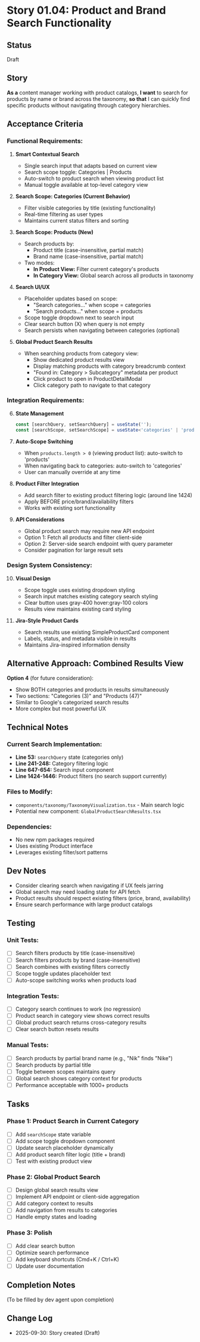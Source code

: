 # Story 01.04: Product and Brand Search Functionality

## Status

Draft

## Story

**As a** content manager working with product catalogs,
**I want** to search for products by name or brand across the taxonomy,
**so that** I can quickly find specific products without navigating through category hierarchies.

## Acceptance Criteria

### Functional Requirements:

1. **Smart Contextual Search**
   - Single search input that adapts based on current view
   - Search scope toggle: Categories | Products
   - Auto-switch to product search when viewing product list
   - Manual toggle available at top-level category view

2. **Search Scope: Categories (Current Behavior)**
   - Filter visible categories by title (existing functionality)
   - Real-time filtering as user types
   - Maintains current status filters and sorting

3. **Search Scope: Products (New)**
   - Search products by:
     - Product title (case-insensitive, partial match)
     - Brand name (case-insensitive, partial match)
   - Two modes:
     - **In Product View:** Filter current category's products
     - **In Category View:** Global search across all products in taxonomy

4. **Search UI/UX**
   - Placeholder updates based on scope:
     - "Search categories..." when scope = categories
     - "Search products..." when scope = products
   - Scope toggle dropdown next to search input
   - Clear search button (X) when query is not empty
   - Search persists when navigating between categories (optional)

5. **Global Product Search Results**
   - When searching products from category view:
     - Show dedicated product results view
     - Display matching products with category breadcrumb context
     - "Found in: Category > Subcategory" metadata per product
     - Click product to open in ProductDetailModal
     - Click category path to navigate to that category

### Integration Requirements:

6. **State Management**

   ```typescript
   const [searchQuery, setSearchQuery] = useState('');
   const [searchScope, setSearchScope] = useState<'categories' | 'products'>('categories');
   ```

7. **Auto-Scope Switching**
   - When `products.length > 0` (viewing product list): auto-switch to 'products'
   - When navigating back to categories: auto-switch to 'categories'
   - User can manually override at any time

8. **Product Filter Integration**
   - Add search filter to existing product filtering logic (around line 1424)
   - Apply BEFORE price/brand/availability filters
   - Works with existing sort functionality

9. **API Considerations**
   - Global product search may require new API endpoint
   - Option 1: Fetch all products and filter client-side
   - Option 2: Server-side search endpoint with query parameter
   - Consider pagination for large result sets

### Design System Consistency:

10. **Visual Design**
    - Scope toggle uses existing dropdown styling
    - Search input matches existing category search styling
    - Clear button uses gray-400 hover:gray-100 colors
    - Results view maintains existing card styling

11. **Jira-Style Product Cards**
    - Search results use existing SimpleProductCard component
    - Labels, status, and metadata visible in results
    - Maintains Jira-inspired information density

## Alternative Approach: Combined Results View

**Option 4** (for future consideration):

- Show BOTH categories and products in results simultaneously
- Two sections: "Categories (3)" and "Products (47)"
- Similar to Google's categorized search results
- More complex but most powerful UX

## Technical Notes

### Current Search Implementation:

- **Line 53:** `searchQuery` state (categories only)
- **Line 241-248:** Category filtering logic
- **Line 647-654:** Search input component
- **Line 1424-1446:** Product filters (no search support currently)

### Files to Modify:

- `components/taxonomy/TaxonomyVisualization.tsx` - Main search logic
- Potential new component: `GlobalProductSearchResults.tsx`

### Dependencies:

- No new npm packages required
- Uses existing Product interface
- Leverages existing filter/sort patterns

## Dev Notes

- Consider clearing search when navigating if UX feels jarring
- Global search may need loading state for API fetch
- Product results should respect existing filters (price, brand, availability)
- Ensure search performance with large product catalogs

## Testing

### Unit Tests:

- [ ] Search filters products by title (case-insensitive)
- [ ] Search filters products by brand (case-insensitive)
- [ ] Search combines with existing filters correctly
- [ ] Scope toggle updates placeholder text
- [ ] Auto-scope switching works when products load

### Integration Tests:

- [ ] Category search continues to work (no regression)
- [ ] Product search in category view shows correct results
- [ ] Global product search returns cross-category results
- [ ] Clear search button resets results

### Manual Tests:

- [ ] Search products by partial brand name (e.g., "Nik" finds "Nike")
- [ ] Search products by partial title
- [ ] Toggle between scopes maintains query
- [ ] Global search shows category context for products
- [ ] Performance acceptable with 1000+ products

## Tasks

### Phase 1: Product Search in Current Category

- [ ] Add `searchScope` state variable
- [ ] Add scope toggle dropdown component
- [ ] Update search placeholder dynamically
- [ ] Add product search filter logic (title + brand)
- [ ] Test with existing product view

### Phase 2: Global Product Search

- [ ] Design global search results view
- [ ] Implement API endpoint or client-side aggregation
- [ ] Add category context to results
- [ ] Add navigation from results to categories
- [ ] Handle empty states and loading

### Phase 3: Polish

- [ ] Add clear search button
- [ ] Optimize search performance
- [ ] Add keyboard shortcuts (Cmd+K / Ctrl+K)
- [ ] Update user documentation

## Completion Notes

(To be filled by dev agent upon completion)

## Change Log

- 2025-09-30: Story created (Draft)
